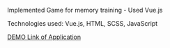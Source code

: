 Implemented Game for memory training - Used Vue.js

Technologies used: Vue.js, HTML, SCSS, JavaScript

[DEMO Link of Application](https://leonid-vegera.github.io/memory_game/)
